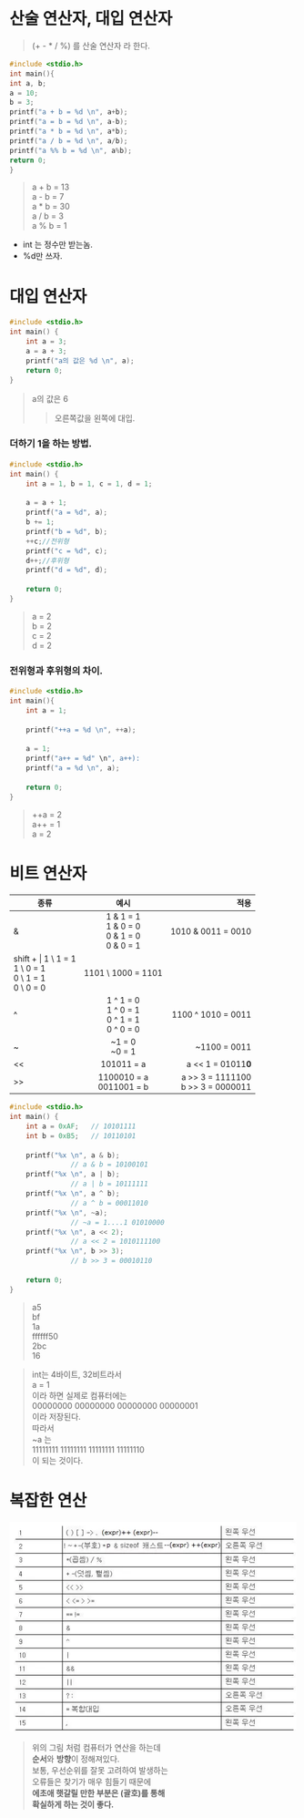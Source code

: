 # 산술 연산자, 대입 연산자
> (+ - * / %) 를 산술 연산자 라 한다.
```c
#include <stdio.h>
int main(){
int a, b;
a = 10;
b = 3;
printf("a + b = %d \n", a+b);
printf("a = b = %d \n", a-b);
printf("a * b = %d \n", a*b);
printf("a / b = %d \n", a/b);
printf("a %% b = %d \n", a%b);
return 0;
}
```
>a + b = 13  
a - b = 7  
a * b = 30  
a / b = 3  
a % b = 1

+ int 는 정수만 받는놈.
+ %d만 쓰자.
# 대입 연산자
```c
#include <stdio.h>
int main() {
    int a = 3;
    a = a + 3;
    printf("a의 값은 %d \n", a);
    return 0;
}
```
>a의 값은 6
>>오른쪽값을 왼쪽에 대입.

### 더하기 1을 하는 방법.
```c
#include <stdio.h>
int main() {
    int a = 1, b = 1, c = 1, d = 1;

    a = a + 1;
    printf("a = %d", a);
    b += 1;
    printf("b = %d", b);
    ++c;//전위형
    printf("c = %d", c);
    d++;//후위형
    printf("d = %d", d);

    return 0;
}
```
>a = 2  
b = 2  
c = 2  
d = 2

### 전위형과 후위형의 차이.
```c
#include <stdio.h>
int main(){
    int a = 1;

    printf("++a = %d \n", ++a);

    a = 1;
    printf("a++ = %d" \n", a++):
    printf("a = %d \n", a);

    return 0;
}
```
>++a = 2  
a++ = 1  
a = 2

# 비트 연산자
| 종류 | 예시 | 적용 |
|---|:---:|---:|
| & | 1 & 1 = 1<br>1 & 0 = 0<br>0 & 1 = 0<br>0 & 0 = 1| 1010 & 0011 = 0010|
| shift + \\| 1 \ 1 = 1<br>1 \ 0 = 1<br>0 \ 1 = 1<br>0 \ 0 = 0 | 1101 \ 1000 = 1101|
| ^ | 1 ^ 1 = 0<br>1 ^ 0 = 1<br>0 ^ 1 = 1<br>0 ^ 0 = 0 | 1100 ^ 1010 = 0011 |
| ~ | ~1 = 0<br>~0 = 1 | ~1100 = 0011|
| << | 101011 = a | a << 1 = 01011**0**|
| >> | 1100010 = a<br>0011001 = b | a >> 3 = 1111100<br>b >> 3 = 0000011 |
```c
#include <stdio.h>
int main() {
    int a = 0xAF;   // 10101111
    int b = 0xB5;   // 10110101

    printf("%x \n", a & b);
               // a & b = 10100101
    printf("%x \n", a | b);
               // a | b = 10111111
    printf("%x \n", a ^ b);
               // a ^ b = 00011010
    printf("%x \n", ~a);
               // ~a = 1....1 01010000
    printf("%x \n", a << 2);
               // a << 2 = 1010111100
    printf("%x \n", b >> 3);
               // b >> 3 = 00010110
    
    return 0;
}
```
>a5  
bf  
1a  
ffffff50  
2bc  
16

>int는 4바이트, 32비트라서  
a = 1  
이라 하면 실제로 컴퓨터에는  
00000000 00000000 00000000 00000001  
이라 저장된다.  
따라서  
~a 는  
11111111 11111111 11111111 11111110  
이 되는 것이다.
# 복잡한 연산
![data](../img/_04_01_complex_calculating.webp)
>위의 그림 처럼 컴퓨터가 연산을 하는데<br>**순서**와 **방향**이 정해져있다.  
보통, 우선순위를 잘못 고려하여 발생하는  
오류들은 찾기가 매우 힘들기 때문에  
**에초애 햇갈릴 만한 부분은 (괄호)를 통해**  
**확실하게 하는 것이 좋다.**